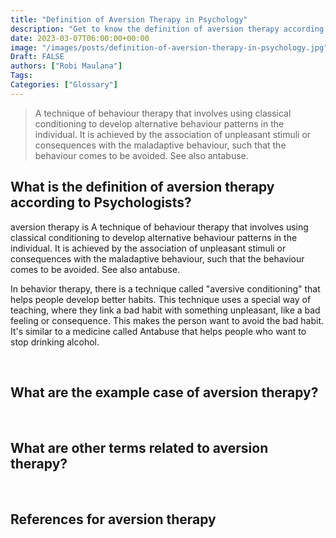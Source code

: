 ```yaml
---
title: "Definition of Aversion Therapy in Psychology"
description: "Get to know the definition of aversion therapy according to psychologists."
date: 2023-03-07T06:00:00+00:00
image: "/images/posts/definition-of-aversion-therapy-in-psychology.jpg"
Draft: FALSE
authors: ["Robi Maulana"]
Tags: 
Categories: ["Glossary"]
---
```






> A technique of behaviour therapy that involves using classical conditioning to develop alternative behaviour patterns in the individual. It is achieved by the association of unpleasant stimuli or consequences with the maladaptive behaviour, such that the behaviour comes to be avoided. See also antabuse.

## What is the definition of aversion therapy according to Psychologists?

aversion therapy is A technique of behaviour therapy that involves using classical conditioning to develop alternative behaviour patterns in the individual. It is achieved by the association of unpleasant stimuli or consequences with the maladaptive behaviour, such that the behaviour comes to be avoided. See also antabuse.

In behavior therapy, there is a technique called "aversive conditioning" that helps people develop better habits. This technique uses a special way of teaching, where they link a bad habit with something unpleasant, like a bad feeling or consequence. This makes the person want to avoid the bad habit. It's similar to a medicine called Antabuse that helps people who want to stop drinking alcohol.

 

## What are the example case of aversion therapy?

 

## What are other terms related to aversion therapy?

 

## References for aversion therapy
